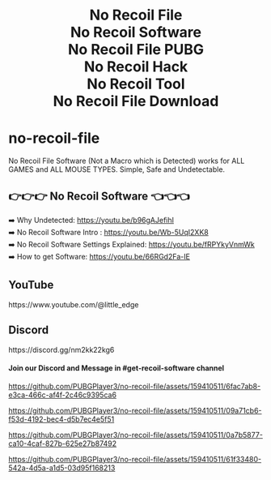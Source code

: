 
<h1 align="center">
  <br>
  No Recoil File
  <br>
  No Recoil Software
  <br>
  No Recoil File PUBG
  <br>
  No Recoil Hack
  <br>
  No Recoil Tool
  <br>
  No Recoil File Download
</h1>


# no-recoil-file
No Recoil File Software (Not a Macro which is Detected) works for ALL GAMES and ALL MOUSE TYPES. Simple, Safe and Undetectable.

<h2>
👉👉👉 No Recoil Software 👈👈👈
</h2>


➡️ Why Undetected: https://youtu.be/b96gAJefihI<br>
➡️ No Recoil Software Intro : https://youtu.be/Wb-5UqI2XK8<br>
➡️ No Recoil Software Settings Explained: https://youtu.be/fRPYkyVnmWk<br>
➡️ How to get Software: https://youtu.be/66RGd2Fa-IE<br>

<h2>YouTube</h2>
https://www.youtube.com/@little_edge
<br>
<h2>Discord</h2>
https://discord.gg/nm2kk22kg6
<h4>Join our Discord and Message in #get-recoil-software channel</h4>


https://github.com/PUBGPlayer3/no-recoil-file/assets/159410511/6fac7ab8-e3ca-466c-af4f-2c46c9395ca6


https://github.com/PUBGPlayer3/no-recoil-file/assets/159410511/09a71cb6-f53d-4192-bec4-d5b7ec4e5f51


https://github.com/PUBGPlayer3/no-recoil-file/assets/159410511/0a7b5877-ca10-4caf-827b-625e27b87492


https://github.com/PUBGPlayer3/no-recoil-file/assets/159410511/61f33480-542a-4d5a-a1d5-03d95f168213









